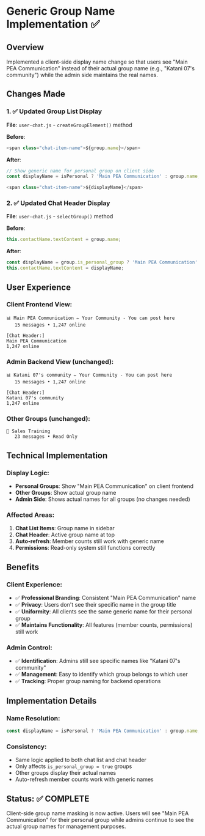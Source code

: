 # Generic Group Name Implementation ✅

## Overview
Implemented a client-side display name change so that users see "Main PEA Communication" instead of their actual group name (e.g., "Katani 07's community") while the admin side maintains the real names.

## Changes Made

### 1. ✅ Updated Group List Display
**File**: `user-chat.js` - `createGroupElement()` method

**Before**:
```javascript
<span class="chat-item-name">${group.name}</span>
```

**After**:
```javascript
// Show generic name for personal group on client side
const displayName = isPersonal ? 'Main PEA Communication' : group.name;

<span class="chat-item-name">${displayName}</span>
```

### 2. ✅ Updated Chat Header Display  
**File**: `user-chat.js` - `selectGroup()` method

**Before**:
```javascript
this.contactName.textContent = group.name;
```

**After**:
```javascript
const displayName = group.is_personal_group ? 'Main PEA Communication' : group.name;
this.contactName.textContent = displayName;
```

## User Experience

### **Client Frontend View**:
```
📊 Main PEA Communication ✏️ Your Community - You can post here
   15 messages • 1,247 online

[Chat Header:]
Main PEA Communication
1,247 online
```

### **Admin Backend View** (unchanged):
```
📊 Katani 07's community ✏️ Your Community - You can post here
   15 messages • 1,247 online

[Chat Header:]
Katani 07's community  
1,247 online
```

### **Other Groups** (unchanged):
```
🎯 Sales Training
   23 messages • Read Only
```

## Technical Implementation

### **Display Logic**:
- **Personal Groups**: Show "Main PEA Communication" on client frontend
- **Other Groups**: Show actual group name  
- **Admin Side**: Shows actual names for all groups (no changes needed)

### **Affected Areas**:
1. **Chat List Items**: Group name in sidebar
2. **Chat Header**: Active group name at top
3. **Auto-refresh**: Member counts still work with generic name
4. **Permissions**: Read-only system still functions correctly

## Benefits

### **Client Experience**:
- ✅ **Professional Branding**: Consistent "Main PEA Communication" name
- ✅ **Privacy**: Users don't see their specific name in the group title
- ✅ **Uniformity**: All clients see the same generic name for their personal group
- ✅ **Maintains Functionality**: All features (member counts, permissions) still work

### **Admin Control**:
- ✅ **Identification**: Admins still see specific names like "Katani 07's community"
- ✅ **Management**: Easy to identify which group belongs to which user
- ✅ **Tracking**: Proper group naming for backend operations

## Implementation Details

### **Name Resolution**:
```javascript
const displayName = isPersonal ? 'Main PEA Communication' : group.name;
```

### **Consistency**:
- Same logic applied to both chat list and chat header
- Only affects `is_personal_group = true` groups
- Other groups display their actual names
- Auto-refresh member counts work with generic names

## Status: ✅ COMPLETE

Client-side group name masking is now active. Users will see "Main PEA Communication" for their personal group while admins continue to see the actual group names for management purposes.
